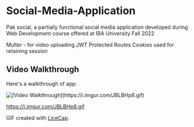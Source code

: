 # Social-Media-Application
Pak social, a partially functional social media application developed during Web Development course offered at IBA University Fall 2022

Multer - for video uploading
JWT Protected Routes
Cookies used for retaining session


## Video Walkthrough

Here's a walkthrough of app:

<img src='https://i.imgur.com/JBLBHp8.gif' title='Video Walkthrough' width='' alt='[Video Walkthrough](https://i.imgur.com/JBLBHp8.gif)' />

https://i.imgur.com/JBLBHp8.gif


GIF created with [LiceCap](http://www.cockos.com/licecap/).
   
 
